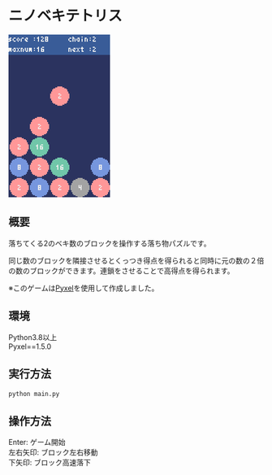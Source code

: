 # ニノベキテトリス
![ゲーム画面](screenshot.png)
## 概要
落ちてくる2のベキ数のブロックを操作する落ち物パズルです。  
  
同じ数のブロックを隣接させるとくっつき得点を得られると同時に元の数の２倍の数のブロックができます。連鎖をさせることで高得点を得られます。  
  
※このゲームは[Pyxel](https://github.com/kitao/pyxel)を使用して作成しました。

## 環境
Python3.8以上  
Pyxel==1.5.0

## 実行方法
```
python main.py
```

## 操作方法
Enter: ゲーム開始  
左右矢印: ブロック左右移動  
下矢印: ブロック高速落下
 